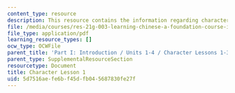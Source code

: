 ```yaml
---
content_type: resource
description: This resource contains the information regarding character lesson 1.
file: /media/courses/res-21g-003-learning-chinese-a-foundation-course-in-mandarin-spring-2011/5d7516aefe6bf45dfb045687830fe27f_MITRES_21G_003S11_char01.pdf
file_type: application/pdf
learning_resource_types: []
ocw_type: OCWFile
parent_title: 'Part I: Introduction / Units 1-4 / Character Lessons 1-3'
parent_type: SupplementalResourceSection
resourcetype: Document
title: Character Lesson 1
uid: 5d7516ae-fe6b-f45d-fb04-5687830fe27f
---
```

